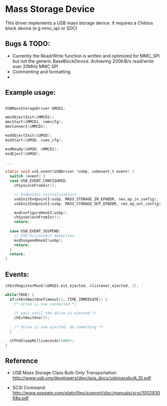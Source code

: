 Mass Storage Device
===================

This driver implements a USB mass storage device. It requires a Chibios block device (e.g mmc_spi or SDC)

Bugs & TODO:
------------

* Currently the Read/Write function is written and optimized for MMC_SPI but not the generic BaseBlockDevice.
  Achieving 200KiB/s read/write over 20MHz MMC SPI 
* Commenting and formatting.
* 

Example usage:
--------------
```c

USBMassStorageDriver UMSD1;

mmcObjectInit(&MMCD1);
mmcStart(&MMCD1, &mmccfg);
mmcConnect(&MMCD1);

msdObjectInit(&UMSD);
msdStart(&UMSD, &ums_cfg);

msdReady(&UMSD, &MMCD1);
msdEject(&UMSD);

...

static void usb_event(USBDriver *usbp, usbevent_t event) {
  switch (event) {
  case USB_EVENT_CONFIGURED:
    chSysLockFromIsr();

    // Endpoints initializations
    usbInitEndpointI(usbp, MASS_STORAGE_IN_EPADDR, &ms_ep_in_config);
    usbInitEndpointI(usbp, MASS_STORAGE_OUT_EPADDR, &ms_ep_out_config);

    msdConfigureHookI(usbp);
    chSysUnlockFromIsr();
    return;
    
  case USB_EVENT_SUSPEND:
    // USB Disconnect detection
    msdSuspendHookI(usbp); 
    return;
  }
  return;
}
```

Events:
--------------
```c
chEvtRegisterMask(&UMSD1.evt_ejected, &listener_ejected, 2);

while(TRUE) {
  if(chEvtWaitOneTimeout(1, TIME_IMMEDIATE)) {
    /* drive is now connected */
      
    /* wait until the drive is ejected */
    chEvtWaitOne(2);
      
    /* drive is now ejected. do something */
  }

  chThdSleepMilliseconds(1000);
}
```

Reference
---------
* USB Mass Storage Class Bulk-Only Transportation:
  http://www.usb.org/developers/devclass_docs/usbmassbulk_10.pdf

* SCSI Command:
  http://www.seagate.com/staticfiles/support/disc/manuals/scsi/100293068a.pdf